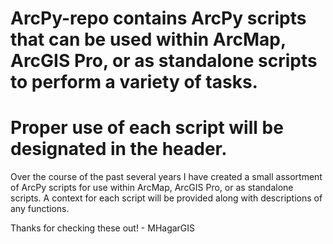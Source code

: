 # ArcPy-repo contains ArcPy scripts that can be used within ArcMap, ArcGIS Pro, or as standalone scripts to perform a variety of tasks.
# Proper use of each script will be designated in the header.

Over the course of the past several years I have created a small assortment of ArcPy scripts for use within ArcMap, ArcGIS Pro, or as standalone scripts.
A context for each script will be provided along with descriptions of any functions.

Thanks for checking these out! - MHagarGIS